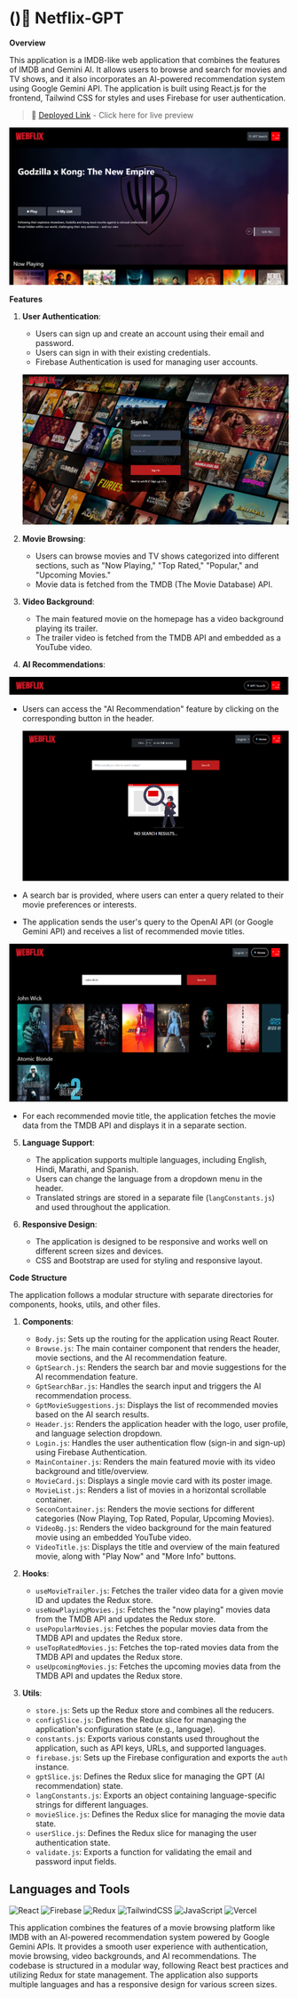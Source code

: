 # ()🎥 Netflix-GPT 

**Overview**

This application is a IMDB-like web application that combines the features of IMDB and Gemini AI. It allows users to browse and search for movies and TV shows, and it also incorporates an AI-powered recommendation system using Google Gemini API. The application is built using React.js for the frontend, Tailwind CSS for styles and uses Firebase for user authentication.

> 🚀 [Deployed Link](https://webflix-gpt.vercel.app/) - Click here for live preview

![](./src/assets/home1.png)

**Features**

1. **User Authentication**:

   - Users can sign up and create an account using their email and password.
   - Users can sign in with their existing credentials.
   - Firebase Authentication is used for managing user accounts.

   ![](./src/assets/loginpage.png)

2. **Movie Browsing**:

   - Users can browse movies and TV shows categorized into different sections, such as "Now Playing," "Top Rated," "Popular," and "Upcoming Movies."
   - Movie data is fetched from the TMDB (The Movie Database) API.

3. **Video Background**:

   - The main featured movie on the homepage has a video background playing its trailer.
   - The trailer video is fetched from the TMDB API and embedded as a YouTube video.

4. **AI Recommendations**:

![](./src/assets/intelligence.png)

- Users can access the "AI Recommendation" feature by clicking on the corresponding button in the header.

  ![](./src/assets/geminisearch.png)

- A search bar is provided, where users can enter a query related to their movie preferences or interests.
- The application sends the user's query to the OpenAI API (or Google Gemini API) and receives a list of recommended movie titles.

![](./src/assets/searchres.png)

- For each recommended movie title, the application fetches the movie data from the TMDB API and displays it in a separate section.

5. **Language Support**:

   - The application supports multiple languages, including English, Hindi, Marathi, and Spanish.
   - Users can change the language from a dropdown menu in the header.
   - Translated strings are stored in a separate file (`langConstants.js`) and used throughout the application.

6. **Responsive Design**:
   - The application is designed to be responsive and works well on different screen sizes and devices.
   - CSS and Bootstrap are used for styling and responsive layout.

**Code Structure**

The application follows a modular structure with separate directories for components, hooks, utils, and other files.

1. **Components**:

   - `Body.js`: Sets up the routing for the application using React Router.
   - `Browse.js`: The main container component that renders the header, movie sections, and the AI recommendation feature.
   - `GptSearch.js`: Renders the search bar and movie suggestions for the AI recommendation feature.
   - `GptSearchBar.js`: Handles the search input and triggers the AI recommendation process.
   - `GptMovieSuggestions.js`: Displays the list of recommended movies based on the AI search results.
   - `Header.js`: Renders the application header with the logo, user profile, and language selection dropdown.
   - `Login.js`: Handles the user authentication flow (sign-in and sign-up) using Firebase Authentication.
   - `MainContainer.js`: Renders the main featured movie with its video background and title/overview.
   - `MovieCard.js`: Displays a single movie card with its poster image.
   - `MovieList.js`: Renders a list of movies in a horizontal scrollable container.
   - `SeconContainer.js`: Renders the movie sections for different categories (Now Playing, Top Rated, Popular, Upcoming Movies).
   - `VideoBg.js`: Renders the video background for the main featured movie using an embedded YouTube video.
   - `VideoTitle.js`: Displays the title and overview of the main featured movie, along with "Play Now" and "More Info" buttons.

2. **Hooks**:

   - `useMovieTrailer.js`: Fetches the trailer video data for a given movie ID and updates the Redux store.
   - `useNowPlayingMovies.js`: Fetches the "now playing" movies data from the TMDB API and updates the Redux store.
   - `usePopularMovies.js`: Fetches the popular movies data from the TMDB API and updates the Redux store.
   - `useTopRatedMovies.js`: Fetches the top-rated movies data from the TMDB API and updates the Redux store.
   - `useUpcomingMovies.js`: Fetches the upcoming movies data from the TMDB API and updates the Redux store.

3. **Utils**:
   - `store.js`: Sets up the Redux store and combines all the reducers.
   - `configSlice.js`: Defines the Redux slice for managing the application's configuration state (e.g., language).
   - `constants.js`: Exports various constants used throughout the application, such as API keys, URLs, and supported languages.
   - `firebase.js`: Sets up the Firebase configuration and exports the `auth` instance.
   - `gptSlice.js`: Defines the Redux slice for managing the GPT (AI recommendation) state.
   - `langConstants.js`: Exports an object containing language-specific strings for different languages.
   - `movieSlice.js`: Defines the Redux slice for managing the movie data state.
   - `userSlice.js`: Defines the Redux slice for managing the user authentication state.
   - `validate.js`: Exports a function for validating the email and password input fields.


## Languages and Tools

![React](https://img.shields.io/badge/react-%2320232a.svg?style=for-the-badge&logo=react&logoColor=%2361DAFB)
![Firebase](https://img.shields.io/badge/firebase-%23E23237.svg?style=for-the-badge&logo=firebase&logoColor=%2361DAFB)
![Redux](https://img.shields.io/badge/redux-%23593d88.svg?style=for-the-badge&logo=redux&logoColor=white)
![TailwindCSS](https://img.shields.io/badge/tailwindcss-%2338B2AC.svg?style=for-the-badge&logo=tailwind-css&logoColor=white)
![JavaScript](https://img.shields.io/badge/javascript-%23323330.svg?style=for-the-badge&logo=javascript&logoColor=%23F7DF1E)
![Vercel](https://img.shields.io/badge/vercel-%23000000.svg?style=for-the-badge&logo=vercel&logoColor=white)

This application combines the features of a movie browsing platform like IMDB with an AI-powered recommendation system powered by Google Gemini APIs. It provides a smooth user experience with authentication, movie browsing, video backgrounds, and AI recommendations. The codebase is structured in a modular way, following React best practices and utilizing Redux for state management. The application also supports multiple languages and has a responsive design for various screen sizes.
